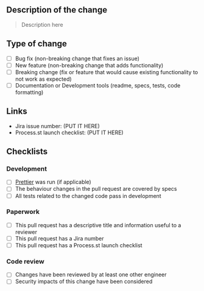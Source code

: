## Description of the change

> Description here

## Type of change

- [ ] Bug fix (non-breaking change that fixes an issue)
- [ ] New feature (non-breaking change that adds functionality)
- [ ] Breaking change (fix or feature that would cause existing functionality to not work as expected)
- [ ] Documentation or Development tools (readme, specs, tests, code formatting)

## Links

- Jira issue number: (PUT IT HERE)
- Process.st launch checklist: (PUT IT HERE)

## Checklists

### Development

- [ ] [Prettier](https://www.npmjs.com/package/prettier) was run (if applicable)
- [ ] The behaviour changes in the pull request are covered by specs
- [ ] All tests related to the changed code pass in development

### Paperwork

- [ ] This pull request has a descriptive title and information useful to a reviewer
- [ ] This pull request has a Jira number
- [ ] This pull request has a Process.st launch checklist

### Code review

- [ ] Changes have been reviewed by at least one other engineer
- [ ] Security impacts of this change have been considered
